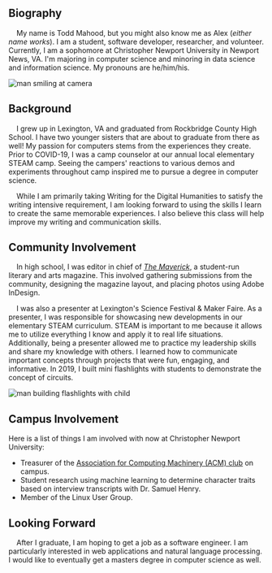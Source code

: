 ## Biography
&nbsp;&nbsp;&nbsp;&nbsp;My name is Todd Mahood, but you might also know me as Alex (_either name works_). I am a student, software developer, researcher, and volunteer. Currently, I am a sophomore at Christopher Newport University in Newport News, VA. I'm majoring in computer science and minoring in data science and information science. My pronouns are he/him/his.

![man smiling at camera](https://toddmahood.com/images/about_me/bio-photo-2.png)

## Background
&nbsp;&nbsp;&nbsp;&nbsp;I grew up in Lexington, VA and graduated from Rockbridge County High School. I have two younger sisters that are about to graduate from there as well! My passion for computers stems from the experiences they create. Prior to COVID-19, I was a camp counselor at our annual local elementary STEAM camp. Seeing the campers' reactions to various demos and experiments throughout camp inspired me to pursue a degree in computer science. 
  
&nbsp;&nbsp;&nbsp;&nbsp;While I am primarily taking Writing for the Digital Humanities to satisfy the writing intensive requirement, I am looking forward to using the skills I learn to create the same memorable experiences. I also believe this class will help improve my writing and communication skills.

## Community Involvement
&nbsp;&nbsp;&nbsp;&nbsp;In high school, I was editor in chief of _[The Maverick](https://www.blurb.com/books/8737953-the-maverick-volume-two)_, a student-run literary and arts magazine. This involved gathering submissions from the community, designing the magazine layout, and placing photos using Adobe InDesign. 
  
&nbsp;&nbsp;&nbsp;&nbsp;I was also a presenter at Lexington's Science Festival & Maker Faire. As a presenter, I was responsible for showcasing new developments in our elementary STEAM curriculum. STEAM is important to me because it allows me to utilize everything I know and apply it to real life situations. Additionally, being a presenter allowed me to practice my leadership skills and share my knowledge with others. I learned how to communicate important concepts through projects that were fun, engaging, and informative. In 2019, I built mini flashlights with students to demonstrate the concept of circuits.

![man building flashlights with child](https://toddmahood.com/images/about_me/building-circuits.png)

## Campus Involvement
Here is a list of things I am involved with now at Christopher Newport University:
- Treasurer of the [Association for Computing Machinery (ACM) club](https://thecompass.cnu.edu/organization/acm) on campus.
- Student research using machine learning to determine character traits based on interview transcripts with Dr. Samuel Henry.
- Member of the Linux User Group.

## Looking Forward
&nbsp;&nbsp;&nbsp;&nbsp;After I graduate, I am hoping to get a job as a software engineer. I am particularly interested in web applications and natural language processing. I would like to eventually get a masters degree in computer science as well.


